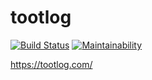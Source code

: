 # tootlog
[![Build Status](https://travis-ci.org/kawax/tootlog.svg?branch=master)](https://travis-ci.org/kawax/tootlog)
[![Maintainability](https://api.codeclimate.com/v1/badges/5c9cb2346887324c8882/maintainability)](https://codeclimate.com/github/kawax/tootlog/maintainability)

https://tootlog.com/
